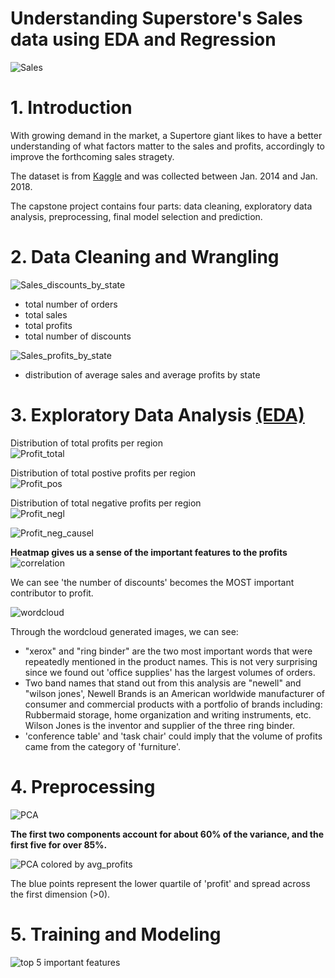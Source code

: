 
Understanding Superstore's Sales data using EDA and Regression
======================================================
  
![Sales](./images/sale.jpg)


# 1. Introduction

With growing demand in the market, a Supertore giant likes to have a better understanding of what factors matter to the sales and profits, accordingly to improve the forthcoming sales stragety.

The dataset is from [Kaggle](https://www.kaggle.com/datasets/vivek468/superstore-dataset-final) and was collected between Jan. 2014 and Jan. 2018.



The capstone project contains four parts: data cleaning, exploratory data analysis, preprocessing, final model selection and prediction.

# 2. Data Cleaning and Wrangling

![Sales_discounts_by_state](./images/total_discounts.png)
- total number of orders
- total sales
- total profits
- total number of discounts

![Sales_profits_by_state](./images/barh_sales.png)

- distribution of average sales and average profits by state

# 3. Exploratory Data Analysis  [(EDA)](https://github.com/livia360/Capstone_project2/blob/a35929cbe5d9cdfba6e375c622eaaeda3eba750f/Part1_data_wrangling_and_EDA.ipynb)


Distribution of total profits per region  
![Profit_total](./images/profit_total.png)

Distribution of total postive profits per region  
![Profit_pos](./images/profit_pos.png)

Distribution of total negative profits per region  
![Profit_negl](./images/profit_neg.png)

![Profit_neg_causel](./images/profit_2states.png)



**Heatmap gives us a sense of the important features to the profits**
![correlation](./images/heatmap.png)  





We can see 'the number of discounts' becomes the MOST important contributor to profit.


  

![wordcloud](./images/text.png)  
 
Through the wordcloud generated images, we can see:

- "xerox" and "ring binder" are the two most important words that were repeatedly mentioned in the product names. This is not very surprising since we found out 'office supplies' has the largest volumes of orders.
- Two band names that stand out from this analysis are "newell" and "wilson jones', Newell Brands is an American worldwide manufacturer of consumer and commercial products with a portfolio of brands including: Rubbermaid storage, home organization and writing instruments, etc. Wilson Jones is the inventor and supplier of the three ring binder.
- 'conference table' and 'task chair' could imply that the volume of profits came from the category of 'furniture'.


# 4. Preprocessing 
  


![PCA](./images/pca1.png)

**The first two components account for about 60% of the variance, and the first five for over 85%.**   
  
![PCA colored by avg_profits](./images/pca2.png)

The blue points represent the lower quartile of 'profit' and spread across the first dimension (>0).

# 5. Training and Modeling



![top 5 important features](./images/important_features.png)






